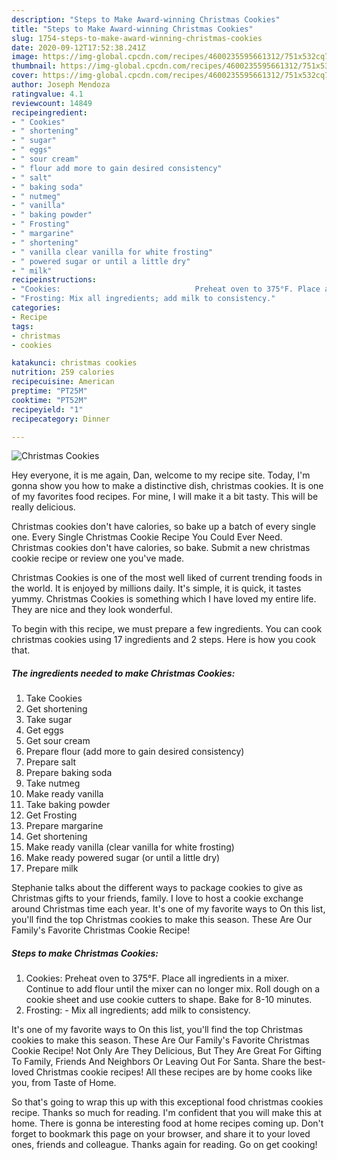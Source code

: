 ```yaml
---
description: "Steps to Make Award-winning Christmas Cookies"
title: "Steps to Make Award-winning Christmas Cookies"
slug: 1754-steps-to-make-award-winning-christmas-cookies
date: 2020-09-12T17:52:38.241Z
image: https://img-global.cpcdn.com/recipes/4600235595661312/751x532cq70/christmas-cookies-recipe-main-photo.jpg
thumbnail: https://img-global.cpcdn.com/recipes/4600235595661312/751x532cq70/christmas-cookies-recipe-main-photo.jpg
cover: https://img-global.cpcdn.com/recipes/4600235595661312/751x532cq70/christmas-cookies-recipe-main-photo.jpg
author: Joseph Mendoza
ratingvalue: 4.1
reviewcount: 14849
recipeingredient:
- " Cookies"
- " shortening"
- " sugar"
- " eggs"
- " sour cream"
- " flour add more to gain desired consistency"
- " salt"
- " baking soda"
- " nutmeg"
- " vanilla"
- " baking powder"
- " Frosting"
- " margarine"
- " shortening"
- " vanilla clear vanilla for white frosting"
- " powered sugar or until a little dry"
- " milk"
recipeinstructions:
- "Cookies:                              Preheat oven to 375°F. Place all ingredients in a mixer. Continue to add flour until the mixer can no longer mix. Roll dough on a cookie sheet and use cookie cutters to shape. Bake for 8-10 minutes."
- "Frosting: Mix all ingredients; add milk to consistency."
categories:
- Recipe
tags:
- christmas
- cookies

katakunci: christmas cookies 
nutrition: 259 calories
recipecuisine: American
preptime: "PT25M"
cooktime: "PT52M"
recipeyield: "1"
recipecategory: Dinner

---
```



![Christmas Cookies](https://img-global.cpcdn.com/recipes/4600235595661312/751x532cq70/christmas-cookies-recipe-main-photo.jpg)

Hey everyone, it is me again, Dan, welcome to my recipe site. Today, I'm gonna show you how to make a distinctive dish, christmas cookies. It is one of my favorites food recipes. For mine, I will make it a bit tasty. This will be really delicious.

Christmas cookies don&#39;t have calories, so bake up a batch of every single one. Every Single Christmas Cookie Recipe You Could Ever Need. Christmas cookies don&#39;t have calories, so bake. Submit a new christmas cookie recipe or review one you&#39;ve made.

Christmas Cookies is one of the most well liked of current trending foods in the world. It is enjoyed by millions daily. It's simple, it is quick, it tastes yummy. Christmas Cookies is something which I have loved my entire life. They are nice and they look wonderful.


To begin with this recipe, we must prepare a few ingredients. You can cook christmas cookies using 17 ingredients and 2 steps. Here is how you cook that.

<!--inarticleads1-->

##### The ingredients needed to make Christmas Cookies:

1. Take  Cookies
1. Get  shortening
1. Take  sugar
1. Get  eggs
1. Get  sour cream
1. Prepare  flour (add more to gain desired consistency)
1. Prepare  salt
1. Prepare  baking soda
1. Take  nutmeg
1. Make ready  vanilla
1. Take  baking powder
1. Get  Frosting
1. Prepare  margarine
1. Get  shortening
1. Make ready  vanilla (clear vanilla for white frosting)
1. Make ready  powered sugar (or until a little dry)
1. Prepare  milk


Stephanie talks about the different ways to package cookies to give as Christmas gifts to your friends, family. I love to host a cookie exchange around Christmas time each year. It&#39;s one of my favorite ways to On this list, you&#39;ll find the top Christmas cookies to make this season. These Are Our Family&#39;s Favorite Christmas Cookie Recipe! 

<!--inarticleads2-->

##### Steps to make Christmas Cookies:

1. Cookies:                              Preheat oven to 375°F. Place all ingredients in a mixer. Continue to add flour until the mixer can no longer mix. Roll dough on a cookie sheet and use cookie cutters to shape. Bake for 8-10 minutes.
1. Frosting: - Mix all ingredients; add milk to consistency.


It&#39;s one of my favorite ways to On this list, you&#39;ll find the top Christmas cookies to make this season. These Are Our Family&#39;s Favorite Christmas Cookie Recipe! Not Only Are They Delicious, But They Are Great For Gifting To Family, Friends And Neighbors Or Leaving Out For Santa. Share the best-loved Christmas cookie recipes! All these recipes are by home cooks like you, from Taste of Home. 

So that's going to wrap this up with this exceptional food christmas cookies recipe. Thanks so much for reading. I'm confident that you will make this at home. There is gonna be interesting food at home recipes coming up. Don't forget to bookmark this page on your browser, and share it to your loved ones, friends and colleague. Thanks again for reading. Go on get cooking!
